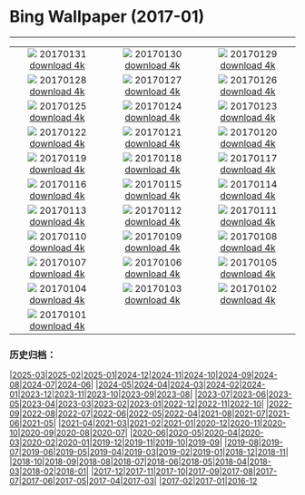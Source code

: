 # Bing Wallpaper (2017-01)
**************
| | | |
|:-:|:-:|:-:|
| ![](https://www.bing.com/az/hprichbg/rb/GBRISS_ZH-CN10195808313_1920x1080.jpg) 20170131 [download 4k](https://www.bing.com/az/hprichbg/rb/GBRISS_ZH-CN10195808313_UHD.jpg) | ![](https://www.bing.com/az/hprichbg/rb/FlameTowers_ZH-CN10904980589_1920x1080.jpg) 20170130 [download 4k](https://www.bing.com/az/hprichbg/rb/FlameTowers_ZH-CN10904980589_UHD.jpg) | ![](https://www.bing.com/az/hprichbg/rb/SpringCouplet_ZH-CN16366435588_1920x1080.jpg) 20170129 [download 4k](https://www.bing.com/az/hprichbg/rb/SpringCouplet_ZH-CN16366435588_UHD.jpg) |
| ![](https://www.bing.com/az/hprichbg/rb/DoorGods_ZH-CN12360444323_1920x1080.jpg) 20170128 [download 4k](https://www.bing.com/az/hprichbg/rb/DoorGods_ZH-CN12360444323_UHD.jpg) | ![](https://www.bing.com/az/hprichbg/rb/ChineseGoldenPheasant_ZH-CN12693021758_1920x1080.jpg) 20170127 [download 4k](https://www.bing.com/az/hprichbg/rb/ChineseGoldenPheasant_ZH-CN12693021758_UHD.jpg) | ![](https://www.bing.com/az/hprichbg/rb/Chopstics_ZH-CN11978203109_1920x1080.jpg) 20170126 [download 4k](https://www.bing.com/az/hprichbg/rb/Chopstics_ZH-CN11978203109_UHD.jpg) |
| ![](https://www.bing.com/az/hprichbg/rb/DovrefjellMuskox_ZH-CN14069563613_1920x1080.jpg) 20170125 [download 4k](https://www.bing.com/az/hprichbg/rb/DovrefjellMuskox_ZH-CN14069563613_UHD.jpg) | ![](https://www.bing.com/az/hprichbg/rb/VillersAbbey_ZH-CN10373383330_1920x1080.jpg) 20170124 [download 4k](https://www.bing.com/az/hprichbg/rb/VillersAbbey_ZH-CN10373383330_UHD.jpg) | ![](https://www.bing.com/az/hprichbg/rb/LuciolaCruciata_ZH-CN9063767400_1920x1080.jpg) 20170123 [download 4k](https://www.bing.com/az/hprichbg/rb/LuciolaCruciata_ZH-CN9063767400_UHD.jpg) |
| ![](https://www.bing.com/az/hprichbg/rb/MontBlancVideo_ZH-CN9230432404_1920x1080.jpg) 20170122 [download 4k](https://www.bing.com/az/hprichbg/rb/MontBlancVideo_ZH-CN9230432404_UHD.jpg) | ![](https://www.bing.com/az/hprichbg/rb/PfeifferBeach_ZH-CN13868196659_1920x1080.jpg) 20170121 [download 4k](https://www.bing.com/az/hprichbg/rb/PfeifferBeach_ZH-CN13868196659_UHD.jpg) | ![](https://www.bing.com/az/hprichbg/rb/GentooPenguinVideo_ZH-CN9979103072_1920x1080.jpg) 20170120 [download 4k](https://www.bing.com/az/hprichbg/rb/GentooPenguinVideo_ZH-CN9979103072_UHD.jpg) |
| ![](https://www.bing.com/az/hprichbg/rb/IceSculptures_ZH-CN12032666081_1920x1080.jpg) 20170119 [download 4k](https://www.bing.com/az/hprichbg/rb/IceSculptures_ZH-CN12032666081_UHD.jpg) | ![](https://www.bing.com/az/hprichbg/rb/MinervaTerrace_ZH-CN10705203937_1920x1080.jpg) 20170118 [download 4k](https://www.bing.com/az/hprichbg/rb/MinervaTerrace_ZH-CN10705203937_UHD.jpg) | ![](https://www.bing.com/az/hprichbg/rb/MountOTemanu_ZH-CN10516512008_1920x1080.jpg) 20170117 [download 4k](https://www.bing.com/az/hprichbg/rb/MountOTemanu_ZH-CN10516512008_UHD.jpg) |
| ![](https://www.bing.com/az/hprichbg/rb/LasMedulasFrost_ZH-CN10300016604_1920x1080.jpg) 20170116 [download 4k](https://www.bing.com/az/hprichbg/rb/LasMedulasFrost_ZH-CN10300016604_UHD.jpg) | ![](https://www.bing.com/az/hprichbg/rb/BehindTheFalls_ZH-CN6370841810_1920x1080.jpg) 20170115 [download 4k](https://www.bing.com/az/hprichbg/rb/BehindTheFalls_ZH-CN6370841810_UHD.jpg) | ![](https://www.bing.com/az/hprichbg/rb/GreatCourt_ZH-CN11131065922_1920x1080.jpg) 20170114 [download 4k](https://www.bing.com/az/hprichbg/rb/GreatCourt_ZH-CN11131065922_UHD.jpg) |
| ![](https://www.bing.com/az/hprichbg/rb/KongdeRi_ZH-CN11743396085_1920x1080.jpg) 20170113 [download 4k](https://www.bing.com/az/hprichbg/rb/KongdeRi_ZH-CN11743396085_UHD.jpg) | ![](https://www.bing.com/az/hprichbg/rb/MacaquesWulingyuan_ZH-CN8705472129_1920x1080.jpg) 20170112 [download 4k](https://www.bing.com/az/hprichbg/rb/MacaquesWulingyuan_ZH-CN8705472129_UHD.jpg) | ![](https://www.bing.com/az/hprichbg/rb/TempleOfValadier_ZH-CN13184904528_1920x1080.jpg) 20170111 [download 4k](https://www.bing.com/az/hprichbg/rb/TempleOfValadier_ZH-CN13184904528_UHD.jpg) |
| ![](https://www.bing.com/az/hprichbg/rb/NASAEgypt_ZH-CN10985844646_1920x1080.jpg) 20170110 [download 4k](https://www.bing.com/az/hprichbg/rb/NASAEgypt_ZH-CN10985844646_UHD.jpg) | ![](https://www.bing.com/az/hprichbg/rb/EifelNPBelgium_ZH-CN12131884508_1920x1080.jpg) 20170109 [download 4k](https://www.bing.com/az/hprichbg/rb/EifelNPBelgium_ZH-CN12131884508_UHD.jpg) | ![](https://www.bing.com/az/hprichbg/rb/RossFountain_ZH-CN11490955168_1920x1080.jpg) 20170108 [download 4k](https://www.bing.com/az/hprichbg/rb/RossFountain_ZH-CN11490955168_UHD.jpg) |
| ![](https://www.bing.com/az/hprichbg/rb/TrakaiIslandCastle_ZH-CN14067567252_1920x1080.jpg) 20170107 [download 4k](https://www.bing.com/az/hprichbg/rb/TrakaiIslandCastle_ZH-CN14067567252_UHD.jpg) | ![](https://www.bing.com/az/hprichbg/rb/CalevCoyote_ZH-CN8657167059_1920x1080.jpg) 20170106 [download 4k](https://www.bing.com/az/hprichbg/rb/CalevCoyote_ZH-CN8657167059_UHD.jpg) | ![](https://www.bing.com/az/hprichbg/rb/RoyalBarge_ZH-CN8556739705_1920x1080.jpg) 20170105 [download 4k](https://www.bing.com/az/hprichbg/rb/RoyalBarge_ZH-CN8556739705_UHD.jpg) |
| ![](https://www.bing.com/az/hprichbg/rb/MacawFlight_ZH-CN10427294606_1920x1080.jpg) 20170104 [download 4k](https://www.bing.com/az/hprichbg/rb/MacawFlight_ZH-CN10427294606_UHD.jpg) | ![](https://www.bing.com/az/hprichbg/rb/LakeWakapitu_ZH-CN11335950566_1920x1080.jpg) 20170103 [download 4k](https://www.bing.com/az/hprichbg/rb/LakeWakapitu_ZH-CN11335950566_UHD.jpg) | ![](https://www.bing.com/az/hprichbg/rb/CarWash_ZH-CN12705750866_1920x1080.jpg) 20170102 [download 4k](https://www.bing.com/az/hprichbg/rb/CarWash_ZH-CN12705750866_UHD.jpg) |
| ![](https://www.bing.com/az/hprichbg/rb/CabinetClimber_ZH-CN8091149480_1920x1080.jpg) 20170101 [download 4k](https://www.bing.com/az/hprichbg/rb/CabinetClimber_ZH-CN8091149480_UHD.jpg) |  |  |

### 历史归档：

|[2025-03](/../2025-03/2025-03.md)|[2025-02](/../2025-02/2025-02.md)|[2025-01](/../2025-01/2025-01.md)|[2024-12](/../2024-12/2024-12.md)|[2024-11](/../2024-11/2024-11.md)|[2024-10](/../2024-10/2024-10.md)|[2024-09](/../2024-09/2024-09.md)|[2024-08](/../2024-08/2024-08.md)|[2024-07](/../2024-07/2024-07.md)|[2024-06](/../2024-06/2024-06.md)|
|[2024-05](/../2024-05/2024-05.md)|[2024-04](/../2024-04/2024-04.md)|[2024-03](/../2024-03/2024-03.md)|[2024-02](/../2024-02/2024-02.md)|[2024-01](/../2024-01/2024-01.md)|[2023-12](/../2023-12/2023-12.md)|[2023-11](/../2023-11/2023-11.md)|[2023-10](/../2023-10/2023-10.md)|[2023-09](/../2023-09/2023-09.md)|[2023-08](/../2023-08/2023-08.md)|
|[2023-07](/../2023-07/2023-07.md)|[2023-06](/../2023-06/2023-06.md)|[2023-05](/../2023-05/2023-05.md)|[2023-04](/../2023-04/2023-04.md)|[2023-03](/../2023-03/2023-03.md)|[2023-02](/../2023-02/2023-02.md)|[2023-01](/../2023-01/2023-01.md)|[2022-12](/../2022-12/2022-12.md)|[2022-11](/../2022-11/2022-11.md)|[2022-10](/../2022-10/2022-10.md)|
|[2022-09](/../2022-09/2022-09.md)|[2022-08](/../2022-08/2022-08.md)|[2022-07](/../2022-07/2022-07.md)|[2022-06](/../2022-06/2022-06.md)|[2022-05](/../2022-05/2022-05.md)|[2022-04](/../2022-04/2022-04.md)|[2021-08](/../2021-08/2021-08.md)|[2021-07](/../2021-07/2021-07.md)|[2021-06](/../2021-06/2021-06.md)|[2021-05](/../2021-05/2021-05.md)|
|[2021-04](/../2021-04/2021-04.md)|[2021-03](/../2021-03/2021-03.md)|[2021-02](/../2021-02/2021-02.md)|[2021-01](/../2021-01/2021-01.md)|[2020-12](/../2020-12/2020-12.md)|[2020-11](/../2020-11/2020-11.md)|[2020-10](/../2020-10/2020-10.md)|[2020-09](/../2020-09/2020-09.md)|[2020-08](/../2020-08/2020-08.md)|[2020-07](/../2020-07/2020-07.md)|
|[2020-06](/../2020-06/2020-06.md)|[2020-05](/../2020-05/2020-05.md)|[2020-04](/../2020-04/2020-04.md)|[2020-03](/../2020-03/2020-03.md)|[2020-02](/../2020-02/2020-02.md)|[2020-01](/../2020-01/2020-01.md)|[2019-12](/../2019-12/2019-12.md)|[2019-11](/../2019-11/2019-11.md)|[2019-10](/../2019-10/2019-10.md)|[2019-09](/../2019-09/2019-09.md)|
|[2019-08](/../2019-08/2019-08.md)|[2019-07](/../2019-07/2019-07.md)|[2019-06](/../2019-06/2019-06.md)|[2019-05](/../2019-05/2019-05.md)|[2019-04](/../2019-04/2019-04.md)|[2019-03](/../2019-03/2019-03.md)|[2019-02](/../2019-02/2019-02.md)|[2019-01](/../2019-01/2019-01.md)|[2018-12](/../2018-12/2018-12.md)|[2018-11](/../2018-11/2018-11.md)|
|[2018-10](/../2018-10/2018-10.md)|[2018-09](/../2018-09/2018-09.md)|[2018-08](/../2018-08/2018-08.md)|[2018-07](/../2018-07/2018-07.md)|[2018-06](/../2018-06/2018-06.md)|[2018-05](/../2018-05/2018-05.md)|[2018-04](/../2018-04/2018-04.md)|[2018-03](/../2018-03/2018-03.md)|[2018-02](/../2018-02/2018-02.md)|[2018-01](/../2018-01/2018-01.md)|
|[2017-12](/../2017-12/2017-12.md)|[2017-11](/../2017-11/2017-11.md)|[2017-10](/../2017-10/2017-10.md)|[2017-09](/../2017-09/2017-09.md)|[2017-08](/../2017-08/2017-08.md)|[2017-07](/../2017-07/2017-07.md)|[2017-06](/../2017-06/2017-06.md)|[2017-05](/../2017-05/2017-05.md)|[2017-04](/../2017-04/2017-04.md)|[2017-03](/../2017-03/2017-03.md)|
|[2017-02](/../2017-02/2017-02.md)|[2017-01](/2017-01.md)|[2016-12](/../2016-12/2016-12.md)